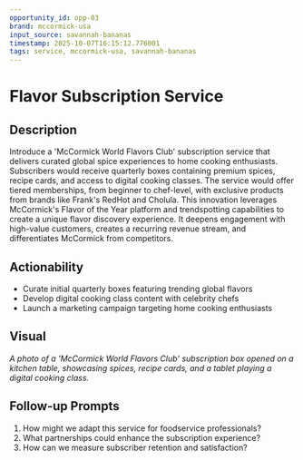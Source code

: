 ```yaml
---
opportunity_id: opp-03
brand: mccormick-usa
input_source: savannah-bananas
timestamp: 2025-10-07T16:15:12.776001
tags: service, mccormick-usa, savannah-bananas
---
```


# Flavor Subscription Service

## Description

Introduce a 'McCormick World Flavors Club' subscription service that delivers curated global spice experiences to home cooking enthusiasts. Subscribers would receive quarterly boxes containing premium spices, recipe cards, and access to digital cooking classes. The service would offer tiered memberships, from beginner to chef-level, with exclusive products from brands like Frank's RedHot and Cholula. This innovation leverages McCormick's Flavor of the Year platform and trendspotting capabilities to create a unique flavor discovery experience. It deepens engagement with high-value customers, creates a recurring revenue stream, and differentiates McCormick from competitors.

## Actionability

- Curate initial quarterly boxes featuring trending global flavors
- Develop digital cooking class content with celebrity chefs
- Launch a marketing campaign targeting home cooking enthusiasts

## Visual

*A photo of a 'McCormick World Flavors Club' subscription box opened on a kitchen table, showcasing spices, recipe cards, and a tablet playing a digital cooking class.*

## Follow-up Prompts

1. How might we adapt this service for foodservice professionals?
2. What partnerships could enhance the subscription experience?
3. How can we measure subscriber retention and satisfaction?
